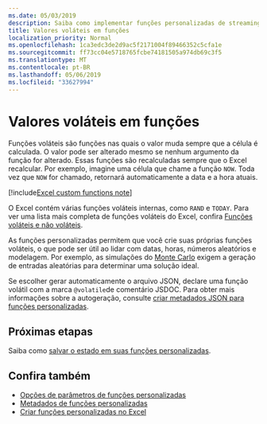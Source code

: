 ```yaml
---
ms.date: 05/03/2019
description: Saiba como implementar funções personalizadas de streaming volátil e offline.
title: Valores voláteis em funções
localization_priority: Normal
ms.openlocfilehash: 1ca3edc3de2d9ac5f2171004f89466352c5cfa1e
ms.sourcegitcommit: ff73cc04e5718765fcbe74181505a974db69c3f5
ms.translationtype: MT
ms.contentlocale: pt-BR
ms.lasthandoff: 05/06/2019
ms.locfileid: "33627994"
---
```

# <a name="volatile-values-in-functions"></a>Valores voláteis em funções

Funções voláteis são funções nas quais o valor muda sempre que a célula é calculada. O valor pode ser alterado mesmo se nenhum argumento da função for alterado. Essas funções são recalculadas sempre que o Excel recalcular. Por exemplo, imagine uma célula que chame a função `NOW`. Toda vez que `NOW` for chamado, retornará automaticamente a data e a hora atuais.

[!include[Excel custom functions note](../includes/excel-custom-functions-note.md)]

O Excel contém várias funções voláteis internas, como `RAND` e `TODAY`. Para ver uma lista mais completa de funções voláteis do Excel, confira [Funções voláteis e não voláteis](/office/client-developer/excel/excel-recalculation#volatile-and-non-volatile-functions).

As funções personalizadas permitem que você crie suas próprias funções voláteis, o que pode ser útil ao lidar com datas, horas, números aleatórios e modelagem. Por exemplo, as simulações do [Monte Carlo](https://en.wikipedia.org/wiki/Monte_Carlo_method
) exigem a geração de entradas aleatórias para determinar uma solução ideal.

Se escolher gerar automaticamente o arquivo JSON, declare uma função volátil com a marca `@volatile`de comentário JSDOC. Para obter mais informações sobre a autogeração, consulte [criar metadados JSON para funções personalizadas](custom-functions-json-autogeneration.md).

## <a name="next-steps"></a>Próximas etapas
Saiba como [salvar o estado em suas funções personalizadas](custom-functions-save-state.md).

## <a name="see-also"></a>Confira também

* [Opções de parâmetros de funções personalizadas](custom-functions-parameter-options.md)
* [Metadados de funções personalizadas](custom-functions-json.md)
* [Criar funções personalizadas no Excel](custom-functions-overview.md)
